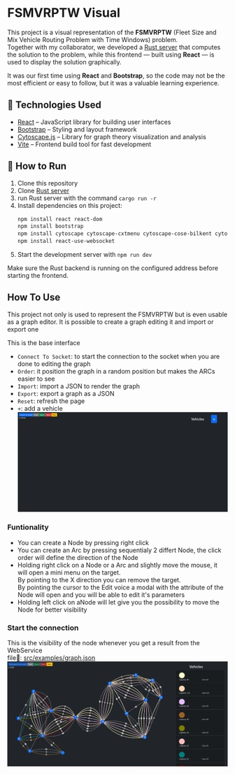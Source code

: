 # FSMVRPTW Visual

This project is a visual representation of the **FSMVRPTW** (Fleet Size and Mix Vehicle Routing Problem with Time Windows) problem.  
Together with my collaborator, we developed a [Rust server](https://github.com/Simone-Lauro-itis-pr/fsmvrptw-server-noauth) that computes the solution to the problem, while this frontend — built using **React** — is used to display the solution graphically.

It was our first time using **React** and **Bootstrap**, so the code may not be the most efficient or easy to follow, but it was a valuable learning experience.

## 🔧 Technologies Used

- [React](https://react.dev/) – JavaScript library for building user interfaces
- [Bootstrap](https://getbootstrap.com/) – Styling and layout framework
- [Cytoscape.js](https://js.cytoscape.org/) – Library for graph theory visualization and analysis
- [Vite](https://vitejs.dev/) – Frontend build tool for fast development

## 🚀 How to Run

1. Clone this repository  
2. Clone [Rust server](https://github.com/Simone-Lauro-itis-pr/fsmvrptw-server-noauth)
3. run Rust server with the command `cargo run -r `
4. Install dependencies on this project:
    ```bash
    npm install react react-dom
    npm install bootstrap
    npm install cytoscape cytoscape-cxtmenu cytoscape-cose-bilkent cytoscape-spread cytoscape-cola
    npm install react-use-websocket
5. Start the development server with `npm run dev`

Make sure the Rust backend is running on the configured address before starting the frontend.


## How To Use
This project not only is used to represent the FSMVRPTW but is even usable as a graph editor.
It is possible to create a graph editing it and import or export one

This is the base interface
- `Connect To Socket`: to start the connection to the socket when you are done to editing the graph
- `Order`: it position the graph in a random position but makes the ARCs easier to see
- `Import`: import a JSON to render the graph
- `Export`: export a graph as a JSON
- `Reset`: refresh the page
- `+`: add a vehicle 
![base interface](image.png)


### Funtionality
- You can create a Node by pressing right click
- You can create an Arc by pressing sequentialy 2 differt Node, the click order will define the direction of the Node
- Holding right click on a Node or a Arc and slightly move the mouse, it will open a mini menu on the target.  
By pointing to the X direction you can remove the target.       
By pointing the cursor to the Edit voice a modal with the attribute of the Node will open and you will be able to edit it's parameters
- Holding left click on aNode will let give you the possibility to move the Node for better visibility

### Start the connection
This is the visibility of the node whenever you get a result from the WebService  
file📄: [ src/examples/graph.json](src/examples/graph.json)
![graph example](image-1.png)